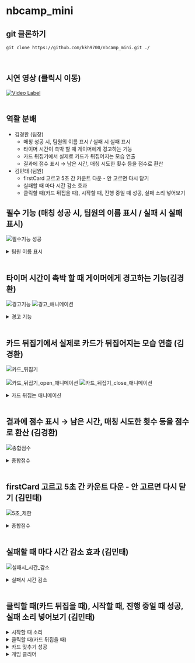 # nbcamp_mini

## git 클론하기
```
git clone https://github.com/kkh9700/nbcamp_mini.git ./
```
<br>

## 시연 영상 (클릭시 이동)
[![Video Label](http://img.youtube.com/vi/MJSjqc2qEqU/0.jpg)](https://youtu.be/MJSjqc2qEqU)
<br>
<br>

## 역활 분배
* 김경환 (팀장)
  * 매칭 성공 시, 팀원의 이름 표시 / 실패 시 실패 표시
  * 타이머 시간이 촉박 할 때 게이머에게 경고하는 기능
  * 카드 뒤집기에서 실제로 카드가 뒤집어지는 모습 연출
  * 결과에 점수 표시 → 남은 시간, 매칭 시도한 횟수 등을 점수로 환산
* 김민태 (팀원)
  *  firstCard 고르고 5초 간 카운트 다운 - 안 고르면 다시 닫기
  *  실패할 때 마다 시간 감소 효과
  *  클릭할 때(카드 뒤집을 때), 시작할 때, 진행 중일 때 성공, 실패 소리 넣어보기

## 필수 기능 (매칭 성공 시, 팀원의 이름 표시 / 실패 시 실패 표시)
![필수기능 성공](https://github.com/kkh9700/nbcamp_mini/assets/77197725/0f935102-e492-4741-ae84-d0335459d3fa)
<details>
<summary>팀원 이름 표시</summary>

        void destroyCardInvoke()        // 카드 삭제시
        {
            GameObject newText = Instantiate(text);        // 게임 오브젝트 newText 생성
            newText.transform.parent = GameObject.Find("Canvas").transform;        // newText의 부모를 Canvas로 설정 

            float x = this.transform.position.x;        // x에 카드의 position의 x를 저장
            float y = this.transform.position.y;        // y에 카드의 position의 y를 저장

            newText.transform.SetAsFirstSibling();        // newText를 첫번째로 설정
            newText.transform.position = new Vector3(x, y, 0);        // newText의 position을 x,y,0으로 설정
            newText.transform.localScale = new Vector3(1f, 1f, 1f);        // newText의 scale을 1,1,1로 설정

            Text t = newText.GetComponent<Text>();        // newText의 Text 컴포넌트를 가져옴
            t.text = type == 0 ? "김경환" : "김민태";        // Text의 값을 멤버의 이름으로 설정

            Destroy(gameObject);        // 게임 오브젝트 카드를 삭제
        }

</details>
<br>

## 타이머 시간이 촉박 할 때 게이머에게 경고하는 기능(김경환)
![경고기능](https://github.com/kkh9700/nbcamp_mini/assets/77197725/9379ec7a-efa0-4303-8884-e23c2d91ffe6)
![경고_애니메이션](https://github.com/kkh9700/nbcamp_mini/assets/77197725/ac62a0c9-47ed-4c31-8572-d0466fa38f70)
<details>
<summary>경고 기능</summary>

    void Update()        // 프레임마다 호출되는 함수
    {
        ...
        else if(time <= 20)        // 시간이 20초 이하일 때
        {
            anim.SetBool("isWarning", true);        // Animation의 Parameter인 isWarning을 true로 한다.
        }
    }

</details>
<br>

## 카드 뒤집기에서 실제로 카드가 뒤집어지는 모습 연출 (김경환)
![카드_뒤집기](https://github.com/kkh9700/nbcamp_mini/assets/77197725/78377aed-3919-43fe-a63c-53382e5b2191)
<br></br>
![카드_뒤집기_open_애니메이션](https://github.com/kkh9700/nbcamp_mini/assets/77197725/18f7770b-7374-418a-9ee3-fcea8f12b8b5)
![카드_뒤집기_close_애니메이션](https://github.com/kkh9700/nbcamp_mini/assets/77197725/13a68f79-76e8-4829-8f60-8b260c12e0d2)

<details>
<summary>카드 뒤집는 애니메이션</summary>

    public void ClickCard()        // 카드를 클릭했을 때
    {
        ...
        anim.SetBool("isOpen", true);        // Animation의 Parameter인 isOpen을 true로 한다.
        ...
    }

    void closeCardInvoke()        // 카드를 close하는 Invoke method
    {
        ...
        anim.SetBool("isOpen", false);        // Animation의 Parameter인 isOpen을 false로 한다.
    }

    
        
</details>
<br>

## 결과에 점수 표시 → 남은 시간, 매칭 시도한 횟수 등을 점수로 환산 (김경환)
![종합점수](https://github.com/kkh9700/nbcamp_mini/assets/77197725/7d4bde7e-6a00-484c-b209-2f783e09b951)

<details>
<summary>종합점수</summary>


    void Update()        // 프레임마다 호출되는 함수
    {
        time -= Time.deltaTime;        // 시간을 감소시킨다
        ...
    }
        
    public void isMatched()        // 카드가 맞았는지 확인
    {
        tryMatch++;        // 매칭횟수 증가
        ...
    }
    
    void successGame()        // 카드 맞추기를 성공했을 때
    {
        ...
        int score = 100 + ((int)time) - tryMatch;        // 종합점수 계산식 : 100 + 남은시간 - 매칭횟수
        totalScore.text = string.Concat("점수: ", score.ToString());        // 종합점수를 표시
        ...
    }
    
        
</details>
<br>

## firstCard 고르고 5초 간 카운트 다운 - 안 고르면 다시 닫기 (김민태)
![5초_제한](https://github.com/kkh9700/nbcamp_mini/assets/77197725/38fcf0b0-f58f-4562-8392-84daa520cc18)
<details>
<summary>종합점수</summary>

    void Update()        // 프레임마다 호출되는 함수
    {
        ...
        if (gameManager.I.firstCard != null && gameManager.I.secondCard == null)        // 첫번째 카드만 열렸을 때
        {
            LimitTime();        // 시간제한 함수 실행
        }
        ...
    }

    void LimitTime()        // 시간제한 함수
    {
        timer.SetActive(true);        // timer가 보이게 하기
        Text t = timer.GetComponent<Text>();        // timer의 Text 컴포넌트 가져오기 
        t.text = timelimit.ToString("N2");        // Text 컴포넌트의 값에 timelimit를 넣기
        timelimit -= Time.deltaTime;        // timelimit 감소
        
        if (timelimit <= 0)        // timelimit가 0이하일 떄
        {
            firstCard.GetComponent<card>().closeCard();        // 첫번째 카드 닫기
            firstCard = null;        // 첫번째 카드를 초기화
            ...
            timerefill();        // 시간을 리필하는 함수 실행
        }
    }

    void timerefill()        // 시간 리필 함수
    {
        timer.SetActive(false);        // 타이머가 보이지 않게 하기
        timelimit = 5f;        // timelimit를 5로 초기화
    }

</details>
<br>

## 실패할 때 마다 시간 감소 효과 (김민태)
![실패시_시간_감소](https://github.com/kkh9700/nbcamp_mini/assets/77197725/1e987610-3b2d-4d75-a73f-2a7ed2b5f84f)
<details>
<summary>실패시 시간 감소</summary>

    public void isMatched()        // 카드가 맞았는지 확인
    {
        ...

        if (firstCardImage == secondCardImage)        // 카드 맞추기에 성공
        {
           ...
        }
        else        // 카드 맞추기에 실패
        {
            time -= 3f;        // 시간 3초 감소
            ...
        }
        ...
    }
    
    void LimitTime()        // 시간제한 함수
    {
        ...
        
        if (timelimit <= 0)        // 시간 제한을 넘었을 때
        {
            ...
            time += 3f;        // 시간 3초 감소
            ...
        }
        
    }

</details>
<br>

## 클릭할 때(카드 뒤집을 때), 시작할 때, 진행 중일 때 성공, 실패 소리 넣어보기 (김민태)
<details>
<summary>시작할 때 소리</summary>

    public class audioManager : MonoBehaviour        // audioManager 스크립트
    {
        public AudioSource audioSource;        // audioSource 컴포넌트
        public AudioClip bgmusic;        // bgm 음악

        void Start()
        {
            audioSource.clip = bgmusic;        // audioSource의 clip을 bgmusic으로 설정
            audioSource.Play();        // 음악 재생
        }
    }

</details>
<details>
<summary>클릭할 때(카드 뒤집을 때)</summary>

    public class card : MonoBehaviour        // card 스크립트
    {
        public AudioSource audioSource;        // audioSource 컴포넌트
        public AudioClip flip;        // 뒤집을 때 나는 음악
        ...
        
        public void ClickCard()        // 카드가 클릭됬을 때
        {
            audioSource.PlayOneShot(flip);        // filp 재생
        }
    }

</details>

<details>
<summary>카드 맞추기 성공</summary>

    public class gameManager : MonoBehaviour        // gameManager 스크립트
    {
        public AudioSource audioSource;        // audioSource 컴포넌트
        public AudioClip match;        // 카드 맞추기 성공했을 때 나는 음악
        ...

        public void isMatched()        // 카드가 맞았는지 확인
        {
            ...

            if (firstCardImage == secondCardImage)        // 카드가 맞았을 때
            {
                audioSource.PlayOneShot(match);        // match 재생
                ...
            }
            else
            {
                ...
            }

            ...
    }

</details>

<details>
<summary>게임 클리어</summary>

    public class gameManager : MonoBehaviour        // gameManager 스크립트
    {
        public AudioSource audioSource;        // audioSource 컴포넌트
        public AudioClip win;        // 승리했을 때 나는 음악
        ...

        void successGame()        // 승리했을 때
        {
            ...
            audioSource.PlayOneShot(win);        // win 재생
            ...
        }
    }

</details>
<br>
